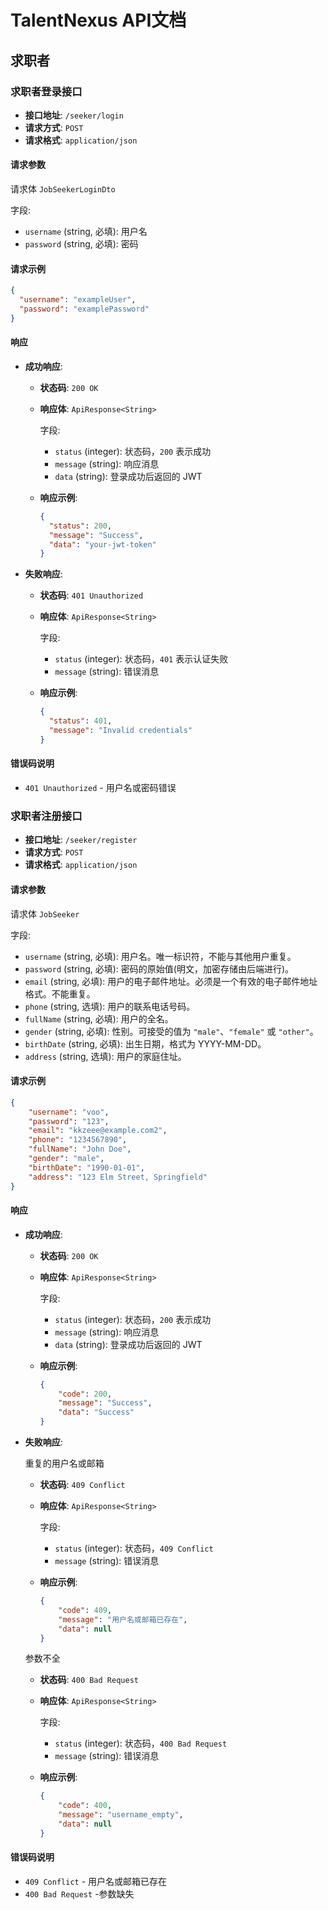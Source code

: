 # TalentNexus API文档

## 求职者

### 求职者登录接口

- **接口地址**: `/seeker/login`
- **请求方式**: `POST`
- **请求格式**: `application/json`

#### 请求参数

请求体 `JobSeekerLoginDto`

字段:

- `username` (string, 必填): 用户名
- `password` (string, 必填): 密码

#### 请求示例

```json
{
  "username": "exampleUser",
  "password": "examplePassword"
}
```

#### 响应

- **成功响应**:

  - **状态码**: `200 OK`

  - **响应体**: `ApiResponse<String>`

    字段:

    - `status` (integer): 状态码，`200` 表示成功
    - `message` (string): 响应消息
    - `data` (string): 登录成功后返回的 JWT

  - **响应示例**:

    ```json
    {
      "status": 200,
      "message": "Success",
      "data": "your-jwt-token"
    }
    ```

- **失败响应**:

  - **状态码**: `401 Unauthorized`

  - **响应体**: `ApiResponse<String>`

    字段:

    - `status` (integer): 状态码，`401` 表示认证失败
    - `message` (string): 错误消息

  - **响应示例**:

    ```Json
    {
      "status": 401, 
      "message": "Invalid credentials"
    }
    ```

#### 错误码说明

- `401 Unauthorized` - 用户名或密码错误

### 求职者注册接口

- **接口地址**: `/seeker/register`
- **请求方式**: `POST`
- **请求格式**: `application/json`

#### 请求参数

请求体 `JobSeeker`

字段:

- `username` (string, 必填): 用户名。唯一标识符，不能与其他用户重复。
- `password` (string, 必填): 密码的原始值(明文，加密存储由后端进行)。
- `email` (string, 必填): 用户的电子邮件地址。必须是一个有效的电子邮件地址格式。不能重复。
- `phone` (string, 选填): 用户的联系电话号码。
- `fullName` (string, 必填): 用户的全名。
- `gender` (string, 必填): 性别。可接受的值为 `"male"`、`"female"` 或 `"other"`。
- `birthDate` (string, 必填): 出生日期，格式为 YYYY-MM-DD。
- `address` (string, 选填): 用户的家庭住址。

#### 请求示例

```json
{
    "username": "voo",
    "password": "123",
    "email": "kkzeee@example.com2",
    "phone": "1234567890",
    "fullName": "John Doe",
    "gender": "male",
    "birthDate": "1990-01-01",
    "address": "123 Elm Street, Springfield"
}
```

#### 响应

- **成功响应**:

  - **状态码**: `200 OK`

  - **响应体**: `ApiResponse<String>`

    字段:

    - `status` (integer): 状态码，`200` 表示成功
    - `message` (string): 响应消息
    - `data` (string): 登录成功后返回的 JWT

  - **响应示例**:

    ```json
    {
        "code": 200,
        "message": "Success",
        "data": "Success"
    }
    ```

- **失败响应**:

  重复的用户名或邮箱

  - **状态码**: `409 Conflict`

  - **响应体**: `ApiResponse<String>`

    字段:

    - `status` (integer): 状态码，`409 Conflict` 
    - `message` (string): 错误消息

  - **响应示例**:

    ```Json
    {
        "code": 409,
        "message": "用户名或邮箱已存在",
        "data": null
    }
    ```

  参数不全
  
  - **状态码**: `400 Bad Request`
  
  - **响应体**: `ApiResponse<String>`
  
    字段:
  
    - `status` (integer): 状态码，`400 Bad Request` 
    - `message` (string): 错误消息
  
  - **响应示例**:
  
    ```json
    {
        "code": 400,
        "message": "username_empty",
        "data": null
    }
    ```
  
    

#### 错误码说明

- `409 Conflict` - 用户名或邮箱已存在
- `400 Bad Request` -参数缺失

